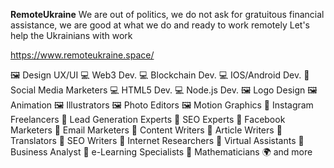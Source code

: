 **RemoteUkraine**
We are out of politics, we do not ask for gratuitous financial assistance, we are good at what we do and ready to work remotely
Let's help the Ukrainians with work

https://www.remoteukraine.space/

🖼️ Design UX/UI
💻 Web3 Dev.
💻 Blockchain Dev.
💻 IOS/Android Dev.
🎯 Social Media Marketers
💻 HTML5 Dev.
💻 Node.js Dev.
🖼️ Logo Design
🖼️ Animation
🖼️ Illustrators
🖼️ Photo Editors
🖼️ Motion Graphics
🎯 Instagram Freelancers
🎯 Lead Generation Experts
🎯 SEO Experts
🎯 Facebook Marketers
🎯 Email Marketers
🎯 Content Writers
🎯 Article Writers
🧾 Translators
🎯 SEO Writers
🎯 Internet Researchers
🧾 Virtual Assistants
🧾 Business Analyst
🧾 e-Learning Specialists
🧾 Mathematicians
🌍 and more
